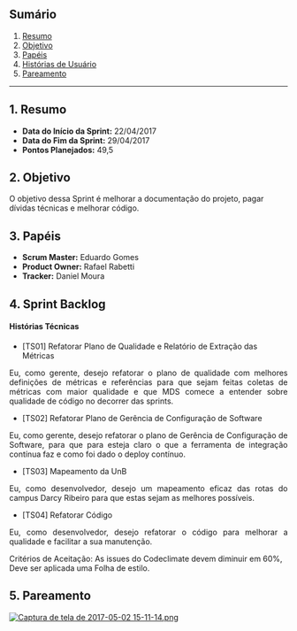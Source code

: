 
## Sumário
1. [Resumo](#1-Resumo)
2. [Objetivo](#2-Objetivo)
3. [Papéis](#3-Papéis)
4. [Histórias de Usuário](#4-Histórias)
5. [Pareamento](#5-Pareamento)

***
## 1. Resumo

* **Data do Início da Sprint:** 22/04/2017
* **Data do Fim da Sprint:** 29/04/2017
* **Pontos Planejados:** 49,5

## 2. Objetivo

O objetivo dessa Sprint é melhorar a documentação do projeto, pagar dívidas técnicas e melhorar código.

## 3. Papéis

* **Scrum Master:** Eduardo Gomes
* **Product Owner:** Rafael Rabetti
* **Tracker:** Daniel Moura

## 4. Sprint Backlog

#### **Histórias Técnicas**

* [TS01] Refatorar Plano de Qualidade e Relatório de Extração das Métricas

<p align="justify">Eu, como gerente,  desejo refatorar o plano de qualidade com melhores definições de métricas e referências para que sejam feitas coletas de métricas com maior qualidade e que MDS comece a entender sobre qualidade de código no decorrer das sprints.

* [TS02] Refatorar Plano de Gerência de Configuração de Software

<p align="justify">Eu, como gerente, desejo refatorar o plano de Gerência de Configuração de Software, para que para esteja claro o que a ferramenta de integração contínua faz e como foi dado o deploy contínuo.

* [TS03] Mapeamento da UnB

<p align="justify">Eu, como desenvolvedor, desejo um mapeamento eficaz das rotas do campus Darcy Ribeiro para que estas sejam as melhores possíveis.

* [TS04] Refatorar Código

<p align="justify">Eu, como desenvolvedor, desejo refatorar o código para melhorar a qualidade e facilitar a sua manutenção.

Critérios de Aceitação: As issues do Codeclimate devem diminuir em 60%, Deve ser aplicada uma Folha de estilo.


## 5. Pareamento
[![Captura de tela de 2017-05-02 15-11-14.png](https://s23.postimg.org/gp26dlwff/Captura_de_tela_de_2017-05-02_15-11-14.png)](https://postimg.org/image/74ijqq73b/)
